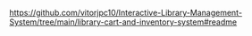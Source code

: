 https://github.com/vitorjpc10/Interactive-Library-Management-System/tree/main/library-cart-and-inventory-system#readme
